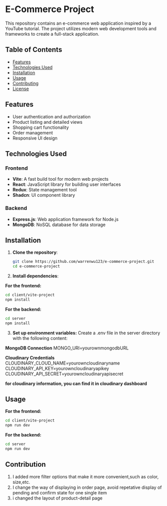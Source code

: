 # E-Commerce Project

This repository contains an e-commerce web application inspired by a YouTube tutorial. The project utilizes modern web development tools and frameworks to create a full-stack application.

## Table of Contents

- [Features](#features)
- [Technologies Used](#technologies-used)
- [Installation](#installation)
- [Usage](#usage)
- [Contributing](#contributing)
- [License](#license)

## Features

- User authentication and authorization
- Product listing and detailed views
- Shopping cart functionality
- Order management
- Responsive UI design

## Technologies Used

### Frontend

- **Vite**: A fast build tool for modern web projects
- **React**: JavaScript library for building user interfaces
- **Redux**: State management tool
- **Shadcn**: UI component library

### Backend

- **Express.js**: Web application framework for Node.js
- **MongoDB**: NoSQL database for data storage

## Installation

1. **Clone the repository**:

   ```bash
   git clone https://github.com/warrenwu123/e-commerce-project.git
   cd e-commerce-project

2. **Install dependencies**:

**For the frontend:**
 ```bash
 cd client/vite-project
 npm install
 ```

**For the backend:**
  ```bash
  cd server
  npm install
  ```


3. **Set up environment variables:**
  Create a .env file in the server directory with the following content:

**MongoDB Connection**
  MONGO_URI=yourownmongodbURL
  
**Cloudinary Credentials**
  CLOUDINARY_CLOUD_NAME=yourowncloudinaryname
  CLOUDINARY_API_KEY=yourowncloudinaryapikey
  CLOUDINARY_API_SECRET=yourowncloudinaryapisecret

**for cloudinary information, you can find it in cloudinary dashboard**

## Usage

**For the frontend:**
  ```bash
  cd client/vite-project
  npm run dev
  ```
**For the backend:**
  ```bash
  cd server
  npm run dev
  ```

## Contribution 
1. I added more filter options that make it more convenient,such as color, size,etc.
2. I change the way of displaying in order page, avoid repetative display of pending and confirm state for one single item
3. i changed the layout of product-detail page


  
 
